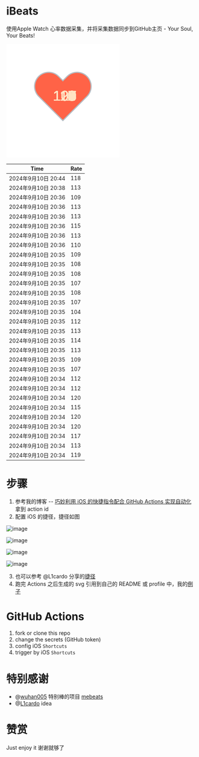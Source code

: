# iBeats
使用Apple Watch 心率数据采集，并将采集数据同步到GitHub主页 - Your Soul, Your Beats!

![](./files/heart.svg)

<!--START_SECTION:my_heart_rate-->
| Time | Rate | 
 | ---- | ---- | 
| 2024年9月10日 20:44 | 118 |
| 2024年9月10日 20:38 | 113 |
| 2024年9月10日 20:36 | 109 |
| 2024年9月10日 20:36 | 113 |
| 2024年9月10日 20:36 | 113 |
| 2024年9月10日 20:36 | 115 |
| 2024年9月10日 20:36 | 113 |
| 2024年9月10日 20:36 | 110 |
| 2024年9月10日 20:35 | 109 |
| 2024年9月10日 20:35 | 108 |
| 2024年9月10日 20:35 | 108 |
| 2024年9月10日 20:35 | 107 |
| 2024年9月10日 20:35 | 108 |
| 2024年9月10日 20:35 | 107 |
| 2024年9月10日 20:35 | 104 |
| 2024年9月10日 20:35 | 112 |
| 2024年9月10日 20:35 | 113 |
| 2024年9月10日 20:35 | 114 |
| 2024年9月10日 20:35 | 113 |
| 2024年9月10日 20:35 | 109 |
| 2024年9月10日 20:35 | 107 |
| 2024年9月10日 20:34 | 112 |
| 2024年9月10日 20:34 | 112 |
| 2024年9月10日 20:34 | 120 |
| 2024年9月10日 20:34 | 115 |
| 2024年9月10日 20:34 | 120 |
| 2024年9月10日 20:34 | 120 |
| 2024年9月10日 20:34 | 117 |
| 2024年9月10日 20:34 | 113 |
| 2024年9月10日 20:34 | 119 |

<!--END_SECTION:my_heart_rate-->

# 步骤
1. 参考我的博客 -- [巧妙利用 iOS 的快捷指令配合 GitHub Actions 实现自动化](https://github.com/yihong0618/gitblog/issues/198) 拿到 action id
2. 配置 iOS 的捷径，捷径如图

![image](https://user-images.githubusercontent.com/15976103/122154218-0db0b480-ce97-11eb-93bb-5aec07c558dc.png)

![image](https://user-images.githubusercontent.com/15976103/122154236-186b4980-ce97-11eb-8e4b-70551a0391ae.png)

![image](https://user-images.githubusercontent.com/15976103/122154268-2d47dd00-ce97-11eb-902e-3acf292265a9.png)

![image](https://user-images.githubusercontent.com/15976103/122174055-fa144680-ceb4-11eb-9be2-3eb83cd516f7.png)

3. 也可以参考 @L1cardo 分享的[捷径](https://www.icloud.com/shortcuts/6ab6047b459c41ad822ad6b94b1c03d4)
4. 跑完 Actions 之后生成的 svg 引用到自己的 README 或 profile 中，我的[例子](https://github.com/yihong0618) 

# GitHub Actions

1. fork or clone this repo
2. change the secrets (GitHub token)
3. config iOS `Shortcuts` 
4. trigger by iOS `Shortcuts`

# 特别感谢
- @[wuhan005](https://github.com/wuhan005) 特别棒的项目 [mebeats](https://github.com/wuhan005/mebeats)
- @[L1cardo](https://github.com/L1cardo) idea

# 赞赏
Just enjoy it
谢谢就够了
